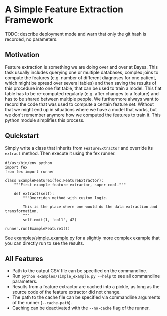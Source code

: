 # A Simple Feature Extraction Framework

TODO: describe deployment mode and warn that only the git hash is recorded, no parameters.

## Motivation

Feature extraction is something we are doing over and over at Bayes. This task usually includes querying one or multiple databases, complex joins to compute the features (e.g. number of different diagnoses for one patient, which might be spread over several tables) and then saving the results of this procedure into one flat table, that can be used to train a model. This flat table has to be re-computed regularly (e.g. after changes to a feature) and has to be shared between multiple people. We furthermore always want to record the code that was used to compute a certain feature set. Without that we might end up in situations where we have a model that works, but we don't remember anymore how we computed the features to train it. This python module simplifies this process.


## Quickstart

Simply write a class that inherits from `FeatureExtractor` and override its `extract` method. Then execute it using the fex runner.

```
#!/usr/bin/env python
import fex
from fex import runner

class ExampleFeature1(fex.FeatureExtractor):
    """First example feature extractor, super cool."""

    def extract(self):
        """Overriden method with custom logic.

        This is the place where one would do the data extraction and transformation.
        """
        self.emit(1, 'col1', 42)

runner.run(ExampleFeature1())
```

See [examples/simple_example.py](examples/simple_example.py) for a slightly more complex example that you can directly run to see the results.


## All Features

* Path to the output CSV file can be specified on the commandline.
* Run `python examples/simple_example.py --help` to see all commandline parameters.
* Results from a feature extractor are cached into a pickle, as long as the source code of the feature extractor did not change.
* The path to the cache file can be specified via commandline arguments of the runner (`--cache-path`).
* Caching can be deactivated with the `--no-cache` flag of the runner.
